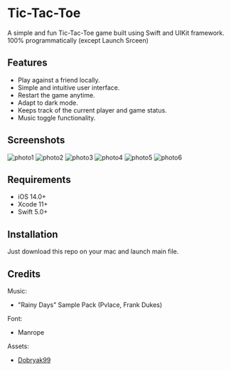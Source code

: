 # Tic-Tac-Toe

A simple and fun Tic-Tac-Toe game built using Swift and UIKit framework. 100% programmatically (except Launch Srceen)

## Features

- Play against a friend locally.
- Simple and intuitive user interface.
- Restart the game anytime.
- Adapt to dark mode.
- Keeps track of the current player and game status.
- Music toggle functionality.

## Screenshots
![photo1](Photos/photo1.png)   ![photo2](Photos/photo2.png)   ![photo3](Photos/photo3.png)
![photo4](Photos/photo4.png)   ![photo5](Photos/photo5.png)   ![photo6](Photos/photo6.png)

## Requirements

- iOS 14.0+
- Xcode 11+
- Swift 5.0+

## Installation

Just download this repo on your mac and launch main file.

## Credits

Music:

- "Rainy Days" Sample Pack (Pvlace, Frank Dukes)

Font:

- Manrope

Assets:

- [Dobryak99](https://github.com/Dobryak99)
